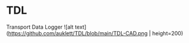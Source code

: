 # TDL
Transport Data Logger
![alt text](https://github.com/auklett/TDL/blob/main/TDL-CAD.png | height=200)
